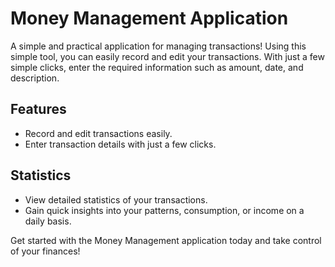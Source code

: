 # Money Management Application

A simple and practical application for managing transactions! Using this simple tool, you can easily record and edit your transactions. With just a few simple clicks, enter the required information such as amount, date, and description.

## Features

- Record and edit transactions easily.
- Enter transaction details with just a few clicks.

## Statistics

- View detailed statistics of your transactions.
- Gain quick insights into your patterns, consumption, or income on a daily basis.

Get started with the Money Management application today and take control of your finances!

